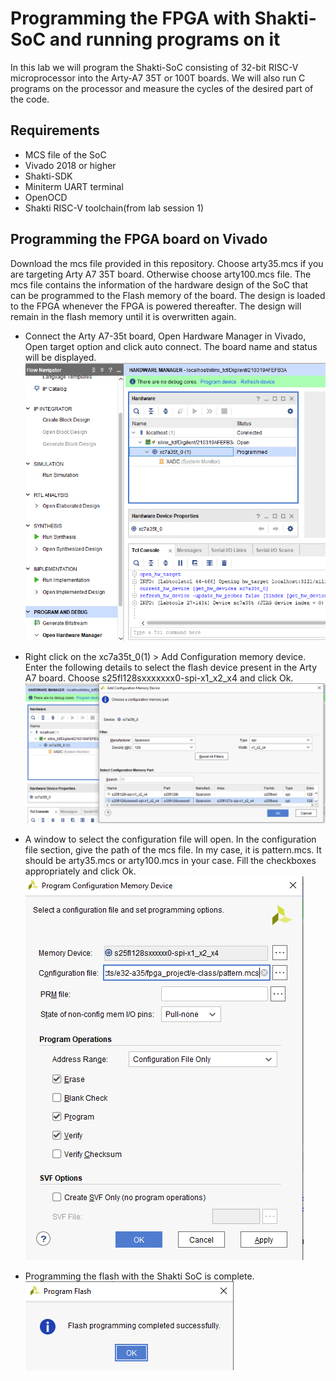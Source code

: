 Programming the FPGA with Shakti-SoC and running programs on it
===============================================================
In this lab we will program the Shakti-SoC consisting of 32-bit RISC-V microprocessor into the Arty-A7 35T or 100T boards. We will also run C programs on the processor and measure the cycles of the desired part of the code.

Requirements
------------
* MCS file of the SoC
* Vivado 2018 or higher
* Shakti-SDK
* Miniterm UART terminal
* OpenOCD
* Shakti RISC-V toolchain(from lab session 1)

Programming the FPGA board on Vivado
------------------------------------
Download the mcs file provided in this repository. Choose arty35.mcs if you are targeting Arty A7 35T board. Otherwise choose arty100.mcs file. The mcs file contains the information of the hardware design of the SoC that can be programmed to the Flash memory of the board. The design is loaded to the FPGA whenever the FPGA is powered thereafter. The design will remain in the flash memory until it is overwritten again.
<br/>
* Connect the Arty A7-35t board, Open Hardware Manager in Vivado, Open target option and click auto connect. The board name and status will be displayed.
![](https://github.com/ashuthosh-mr/RISC-V-On-FPGA-Labs/blob/main/Labs/screenshots/Screenshot%202022-03-31%20093906.png)

* Right click on the xc7a35t_0(1) > Add Configuration memory device. Enter the following details to select the flash device present in the Arty A7 board. Choose s25fl128sxxxxxxx0-spi-x1_x2_x4 and click Ok.
![](https://github.com/ashuthosh-mr/RISC-V-On-FPGA-Labs/blob/main/Labs/screenshots/Screenshot%202022-03-31%20094027.png)

* A window to select the configuration file will open. In the configuration file section, give the path of the mcs file. In my case, it is pattern.mcs. It should be arty35.mcs or arty100.mcs in your case. Fill the checkboxes appropriately and click Ok.
![](https://github.com/ashuthosh-mr/RISC-V-On-FPGA-Labs/blob/main/Labs/screenshots/Screenshot%202022-03-31%20094147.png)

* Programming the flash with the Shakti SoC is complete.
![](https://github.com/ashuthosh-mr/RISC-V-On-FPGA-Labs/blob/main/Labs/screenshots/Screenshot%202022-03-31%20094257.png)
